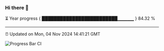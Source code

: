 ### Hi there 👋

⏳ Year progress { █████████████████████████▁▁▁▁▁ } 84.32 %

---

⏰ Updated on Mon, 04 Nov 2024 14:41:21 GMT

![Progress Bar CI](https://github.com/IshwaranRudhara/GIT-ACTION/workflows/Progress%20Bar%20CI/badge.svg)
